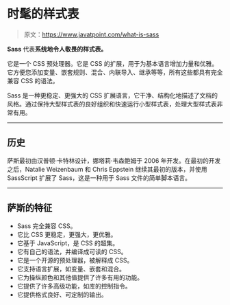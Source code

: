 # 时髦的样式表

> 原文：<https://www.javatpoint.com/what-is-sass>

**Sass** 代表**系统地令人敬畏的样式表。**

它是一个 CSS 预处理器。它是 CSS 的扩展，用于为基本语言增加力量和优雅。它方便您添加变量、嵌套规则、混合、内联导入、继承等等，所有这些都具有完全兼容 CSS 的语法。

Sass 是一种更稳定、更强大的 CSS 扩展语言，它干净、结构化地描述了文档的风格。通过保持大型样式表的良好组织和快速运行小型样式表，处理大型样式表非常有用。

* * *

## 历史

萨斯最初由汉普顿·卡特林设计，娜塔莉·韦森鲍姆于 2006 年开发。在最初的开发之后，Natalie Weizenbaum 和 Chris Eppstein 继续其最初的版本，并使用 SassScript 扩展了 Sass，这是一种用于 Sass 文件的简单脚本语言。

* * *

## 萨斯的特征

*   Sass 完全兼容 CSS。
*   它比 CSS 更稳定，更强大，更优雅。
*   它基于 JavaScript，是 CSS 的超集。
*   它有自己的语法，并编译成可读的 CSS。
*   它是一个开源的预处理器，被解释成 CSS。
*   它支持语言扩展，如变量、嵌套和混合。
*   它为操纵颜色和其他值提供了许多有用的功能。
*   它提供了许多高级功能，如库的控制指令。
*   它提供格式良好、可定制的输出。